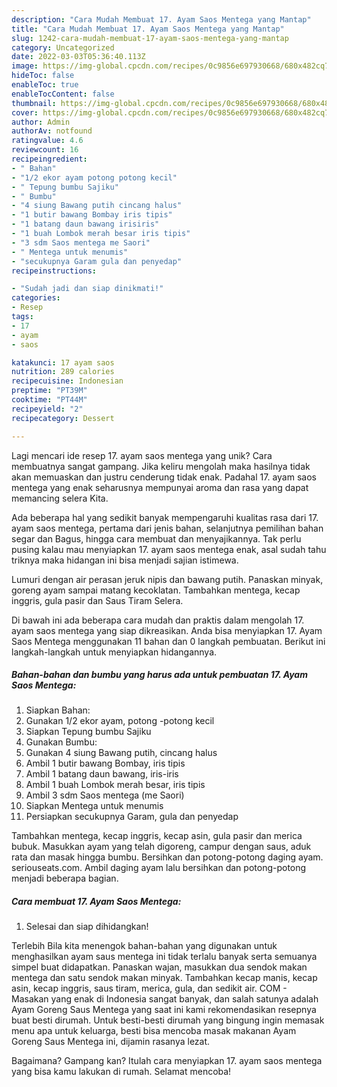 ```yaml
---
description: "Cara Mudah Membuat 17. Ayam Saos Mentega yang Mantap"
title: "Cara Mudah Membuat 17. Ayam Saos Mentega yang Mantap"
slug: 1242-cara-mudah-membuat-17-ayam-saos-mentega-yang-mantap
category: Uncategorized
date: 2022-03-03T05:36:40.113Z
image: https://img-global.cpcdn.com/recipes/0c9856e697930668/680x482cq70/17-ayam-saos-mentega-foto-resep-utama.jpg
hideToc: false
enableToc: true
enableTocContent: false
thumbnail: https://img-global.cpcdn.com/recipes/0c9856e697930668/680x482cq70/17-ayam-saos-mentega-foto-resep-utama.jpg
cover: https://img-global.cpcdn.com/recipes/0c9856e697930668/680x482cq70/17-ayam-saos-mentega-foto-resep-utama.jpg
author: Admin
authorAv: notfound
ratingvalue: 4.6
reviewcount: 16
recipeingredient:
- " Bahan"
- "1/2 ekor ayam potong potong kecil"
- " Tepung bumbu Sajiku"
- " Bumbu"
- "4 siung Bawang putih cincang halus"
- "1 butir bawang Bombay iris tipis"
- "1 batang daun bawang irisiris"
- "1 buah Lombok merah besar iris tipis"
- "3 sdm Saos mentega me Saori"
- " Mentega untuk menumis"
- "secukupnya Garam gula dan penyedap"
recipeinstructions:

- "Sudah jadi dan siap dinikmati!"
categories:
- Resep
tags:
- 17
- ayam
- saos

katakunci: 17 ayam saos 
nutrition: 289 calories
recipecuisine: Indonesian
preptime: "PT39M"
cooktime: "PT44M"
recipeyield: "2"
recipecategory: Dessert

---
```





Lagi mencari ide resep 17. ayam saos mentega yang unik? Cara membuatnya sangat gampang. Jika keliru mengolah maka hasilnya tidak akan memuaskan dan justru cenderung tidak enak. Padahal 17. ayam saos mentega yang enak seharusnya mempunyai aroma dan rasa yang dapat memancing selera Kita.





Ada beberapa hal yang sedikit banyak mempengaruhi kualitas rasa dari 17. ayam saos mentega, pertama dari jenis bahan, selanjutnya pemilihan bahan segar dan Bagus, hingga cara membuat dan menyajikannya. Tak perlu pusing kalau mau menyiapkan 17. ayam saos mentega enak,      asal sudah tahu triknya maka hidangan ini bisa menjadi sajian istimewa.














Lumuri dengan air perasan jeruk nipis dan bawang putih. Panaskan minyak, goreng ayam sampai matang kecoklatan. Tambahkan mentega, kecap inggris, gula pasir dan Saus Tiram Selera.






Di bawah ini ada beberapa cara mudah dan praktis dalam mengolah 17. ayam saos mentega yang siap dikreasikan. Anda bisa menyiapkan 17. Ayam Saos Mentega menggunakan 11 bahan dan 0 langkah pembuatan. Berikut ini langkah-langkah untuk menyiapkan hidangannya.

<!--inarticleads1-->

##### Bahan-bahan dan bumbu yang harus ada untuk pembuatan 17. Ayam Saos Mentega:

1. Siapkan  Bahan:
1. Gunakan 1/2 ekor ayam, potong -potong kecil
1. Siapkan  Tepung bumbu Sajiku
1. Gunakan  Bumbu:
1. Gunakan 4 siung Bawang putih, cincang halus
1. Ambil 1 butir bawang Bombay, iris tipis
1. Ambil 1 batang daun bawang, iris-iris
1. Ambil 1 buah Lombok merah besar, iris tipis
1. Ambil 3 sdm Saos mentega (me Saori)
1. Siapkan  Mentega untuk menumis
1. Persiapkan secukupnya Garam, gula dan penyedap


Tambahkan mentega, kecap inggris, kecap asin, gula pasir dan merica bubuk. Masukkan ayam yang telah digoreng, campur dengan saus, aduk rata dan masak hingga bumbu. Bersihkan dan potong-potong daging ayam. seriouseats.com. Ambil daging ayam lalu bersihkan dan potong-potong menjadi beberapa bagian. 

<!--inarticleads2-->

##### Cara membuat 17. Ayam Saos Mentega:


1. Selesai dan siap dihidangkan!

Terlebih Bila kita menengok bahan-bahan yang digunakan untuk menghasilkan ayam saus mentega ini tidak terlalu banyak serta semuanya simpel buat didapatkan. Panaskan wajan, masukkan dua sendok makan mentega dan satu sendok makan minyak. Tambahkan kecap manis, kecap asin, kecap inggris, saus tiram, merica, gula, dan sedikit air. COM - Masakan yang enak di Indonesia sangat banyak, dan salah satunya adalah Ayam Goreng Saus Mentega yang saat ini kami rekomendasikan resepnya buat besti dirumah. Untuk besti-besti dirumah yang bingung ingin memasak menu apa untuk keluarga, besti bisa mencoba masak makanan Ayam Goreng Saus Mentega ini, dijamin rasanya lezat. 

Bagaimana? Gampang kan? Itulah cara menyiapkan 17. ayam saos mentega yang bisa kamu lakukan di rumah. Selamat mencoba!
